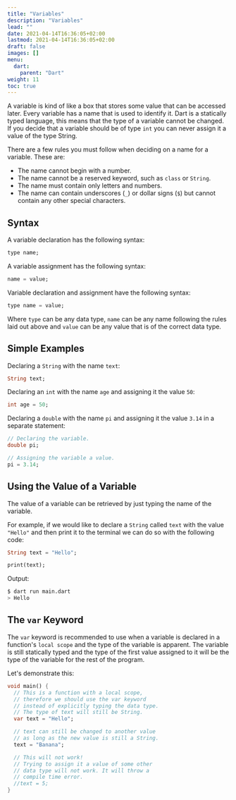 ```yaml
---
title: "Variables"
description: "Variables"
lead: ""
date: 2021-04-14T16:36:05+02:00
lastmod: 2021-04-14T16:36:05+02:00
draft: false
images: []
menu: 
  dart:
    parent: "Dart"
weight: 11
toc: true
---
```


A variable is kind of like a box that stores some value that can be accessed later. Every variable has a name that is used to identify it. Dart is a statically typed language, this means that the type of a variable cannot be changed. If you decide that a variable should be of type `int` you can never assign it a value of the type String. 

There are a few rules you must follow when deciding on a name for a variable. These are:

- The name cannot begin with a number.
- The name cannot be a reserved keyword, such as `class` or `String`.
- The name must contain only letters and numbers.
- The name can contain underscores (`_`) or dollar signs (`$`) but cannot contain any other special characters.

## Syntax

A variable declaration has the following syntax:

```dart
type name;
```

A variable assignment has the following syntax:

```dart
name = value;
```

Variable declaration and assignment have the following syntax:

```dart
type name = value;
```

Where `type` can be any data type, `name` can be any name following the rules laid out above and `value` can be any value that is of the correct data type.

## Simple Examples

Declaring a `String` with the name `text`:

```dart
String text;
```

Declaring an `int` with the name `age` and assigning it the value `50`:

```dart
int age = 50;
```

Declaring a `double` with the name `pi` and assigning it the value `3.14` in a separate statement:

```dart
// Declaring the variable.
double pi;

// Assigning the variable a value.
pi = 3.14;
```

## Using the Value of a Variable

The value of a variable can be retrieved by just typing the name of the variable.

For example, if we would like to declare a `String` called `text` with the value `"Hello"` and then print it to the terminal we can do so with the following code:

```dart
String text = "Hello";

print(text);
```

Output:

```sh
$ dart run main.dart
> Hello
```

## The `var` Keyword

The `var` keyword is recommended to use when a variable is declared in a function's `local scope` and the type of the variable is apparent. The variable is still statically typed and the type of the first value assigned to it will be the type of the variable for the rest of the program.

Let's demonstrate this:

```dart
void main() {
  // This is a function with a local scope,
  // therefore we should use the var keyword
  // instead of explicitly typing the data type.
  // The type of text will still be String.
  var text = "Hello";

  // text can still be changed to another value
  // as long as the new value is still a String.
  text = "Banana";

  // This will not work!
  // Trying to assign it a value of some other 
  // data type will not work. It will throw a
  // compile time error.
  //text = 5;
}
```
